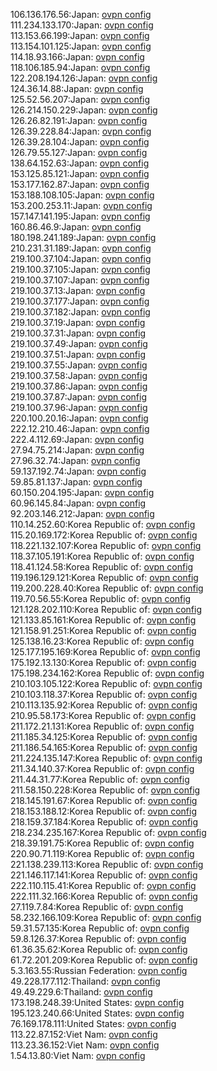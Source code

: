 106.136.176.56:Japan: [ovpn config](vpn/106_136_176_56.ovpn)  
111.234.133.170:Japan: [ovpn config](vpn/111_234_133_170.ovpn)  
113.153.66.199:Japan: [ovpn config](vpn/113_153_66_199.ovpn)  
113.154.101.125:Japan: [ovpn config](vpn/113_154_101_125.ovpn)  
114.18.93.166:Japan: [ovpn config](vpn/114_18_93_166.ovpn)  
118.106.185.94:Japan: [ovpn config](vpn/118_106_185_94.ovpn)  
122.208.194.126:Japan: [ovpn config](vpn/122_208_194_126.ovpn)  
124.36.14.88:Japan: [ovpn config](vpn/124_36_14_88.ovpn)  
125.52.56.207:Japan: [ovpn config](vpn/125_52_56_207.ovpn)  
126.214.150.229:Japan: [ovpn config](vpn/126_214_150_229.ovpn)  
126.26.82.191:Japan: [ovpn config](vpn/126_26_82_191.ovpn)  
126.39.228.84:Japan: [ovpn config](vpn/126_39_228_84.ovpn)  
126.39.28.104:Japan: [ovpn config](vpn/126_39_28_104.ovpn)  
126.79.55.127:Japan: [ovpn config](vpn/126_79_55_127.ovpn)  
138.64.152.63:Japan: [ovpn config](vpn/138_64_152_63.ovpn)  
153.125.85.121:Japan: [ovpn config](vpn/153_125_85_121.ovpn)  
153.177.162.87:Japan: [ovpn config](vpn/153_177_162_87.ovpn)  
153.188.108.105:Japan: [ovpn config](vpn/153_188_108_105.ovpn)  
153.200.253.11:Japan: [ovpn config](vpn/153_200_253_11.ovpn)  
157.147.141.195:Japan: [ovpn config](vpn/157_147_141_195.ovpn)  
160.86.46.9:Japan: [ovpn config](vpn/160_86_46_9.ovpn)  
180.198.241.189:Japan: [ovpn config](vpn/180_198_241_189.ovpn)  
210.231.31.189:Japan: [ovpn config](vpn/210_231_31_189.ovpn)  
219.100.37.104:Japan: [ovpn config](vpn/219_100_37_104.ovpn)  
219.100.37.105:Japan: [ovpn config](vpn/219_100_37_105.ovpn)  
219.100.37.107:Japan: [ovpn config](vpn/219_100_37_107.ovpn)  
219.100.37.13:Japan: [ovpn config](vpn/219_100_37_13.ovpn)  
219.100.37.177:Japan: [ovpn config](vpn/219_100_37_177.ovpn)  
219.100.37.182:Japan: [ovpn config](vpn/219_100_37_182.ovpn)  
219.100.37.19:Japan: [ovpn config](vpn/219_100_37_19.ovpn)  
219.100.37.31:Japan: [ovpn config](vpn/219_100_37_31.ovpn)  
219.100.37.49:Japan: [ovpn config](vpn/219_100_37_49.ovpn)  
219.100.37.51:Japan: [ovpn config](vpn/219_100_37_51.ovpn)  
219.100.37.55:Japan: [ovpn config](vpn/219_100_37_55.ovpn)  
219.100.37.58:Japan: [ovpn config](vpn/219_100_37_58.ovpn)  
219.100.37.86:Japan: [ovpn config](vpn/219_100_37_86.ovpn)  
219.100.37.87:Japan: [ovpn config](vpn/219_100_37_87.ovpn)  
219.100.37.96:Japan: [ovpn config](vpn/219_100_37_96.ovpn)  
220.100.20.16:Japan: [ovpn config](vpn/220_100_20_16.ovpn)  
222.12.210.46:Japan: [ovpn config](vpn/222_12_210_46.ovpn)  
222.4.112.69:Japan: [ovpn config](vpn/222_4_112_69.ovpn)  
27.94.75.214:Japan: [ovpn config](vpn/27_94_75_214.ovpn)  
27.96.32.74:Japan: [ovpn config](vpn/27_96_32_74.ovpn)  
59.137.192.74:Japan: [ovpn config](vpn/59_137_192_74.ovpn)  
59.85.81.137:Japan: [ovpn config](vpn/59_85_81_137.ovpn)  
60.150.204.195:Japan: [ovpn config](vpn/60_150_204_195.ovpn)  
60.96.145.84:Japan: [ovpn config](vpn/60_96_145_84.ovpn)  
92.203.146.212:Japan: [ovpn config](vpn/92_203_146_212.ovpn)  
110.14.252.60:Korea Republic of: [ovpn config](vpn/110_14_252_60.ovpn)  
115.20.169.172:Korea Republic of: [ovpn config](vpn/115_20_169_172.ovpn)  
118.221.132.107:Korea Republic of: [ovpn config](vpn/118_221_132_107.ovpn)  
118.37.105.191:Korea Republic of: [ovpn config](vpn/118_37_105_191.ovpn)  
118.41.124.58:Korea Republic of: [ovpn config](vpn/118_41_124_58.ovpn)  
119.196.129.121:Korea Republic of: [ovpn config](vpn/119_196_129_121.ovpn)  
119.200.228.40:Korea Republic of: [ovpn config](vpn/119_200_228_40.ovpn)  
119.70.56.55:Korea Republic of: [ovpn config](vpn/119_70_56_55.ovpn)  
121.128.202.110:Korea Republic of: [ovpn config](vpn/121_128_202_110.ovpn)  
121.133.85.161:Korea Republic of: [ovpn config](vpn/121_133_85_161.ovpn)  
121.158.91.251:Korea Republic of: [ovpn config](vpn/121_158_91_251.ovpn)  
125.138.16.23:Korea Republic of: [ovpn config](vpn/125_138_16_23.ovpn)  
125.177.195.169:Korea Republic of: [ovpn config](vpn/125_177_195_169.ovpn)  
175.192.13.130:Korea Republic of: [ovpn config](vpn/175_192_13_130.ovpn)  
175.198.234.162:Korea Republic of: [ovpn config](vpn/175_198_234_162.ovpn)  
210.103.105.122:Korea Republic of: [ovpn config](vpn/210_103_105_122.ovpn)  
210.103.118.37:Korea Republic of: [ovpn config](vpn/210_103_118_37.ovpn)  
210.113.135.92:Korea Republic of: [ovpn config](vpn/210_113_135_92.ovpn)  
210.95.58.173:Korea Republic of: [ovpn config](vpn/210_95_58_173.ovpn)  
211.172.21.131:Korea Republic of: [ovpn config](vpn/211_172_21_131.ovpn)  
211.185.34.125:Korea Republic of: [ovpn config](vpn/211_185_34_125.ovpn)  
211.186.54.165:Korea Republic of: [ovpn config](vpn/211_186_54_165.ovpn)  
211.224.135.147:Korea Republic of: [ovpn config](vpn/211_224_135_147.ovpn)  
211.34.140.37:Korea Republic of: [ovpn config](vpn/211_34_140_37.ovpn)  
211.44.31.77:Korea Republic of: [ovpn config](vpn/211_44_31_77.ovpn)  
211.58.150.228:Korea Republic of: [ovpn config](vpn/211_58_150_228.ovpn)  
218.145.191.67:Korea Republic of: [ovpn config](vpn/218_145_191_67.ovpn)  
218.153.188.12:Korea Republic of: [ovpn config](vpn/218_153_188_12.ovpn)  
218.159.37.184:Korea Republic of: [ovpn config](vpn/218_159_37_184.ovpn)  
218.234.235.167:Korea Republic of: [ovpn config](vpn/218_234_235_167.ovpn)  
218.39.191.75:Korea Republic of: [ovpn config](vpn/218_39_191_75.ovpn)  
220.90.71.119:Korea Republic of: [ovpn config](vpn/220_90_71_119.ovpn)  
221.138.239.113:Korea Republic of: [ovpn config](vpn/221_138_239_113.ovpn)  
221.146.117.141:Korea Republic of: [ovpn config](vpn/221_146_117_141.ovpn)  
222.110.115.41:Korea Republic of: [ovpn config](vpn/222_110_115_41.ovpn)  
222.111.32.166:Korea Republic of: [ovpn config](vpn/222_111_32_166.ovpn)  
27.119.7.84:Korea Republic of: [ovpn config](vpn/27_119_7_84.ovpn)  
58.232.166.109:Korea Republic of: [ovpn config](vpn/58_232_166_109.ovpn)  
59.31.57.135:Korea Republic of: [ovpn config](vpn/59_31_57_135.ovpn)  
59.8.126.37:Korea Republic of: [ovpn config](vpn/59_8_126_37.ovpn)  
61.36.35.62:Korea Republic of: [ovpn config](vpn/61_36_35_62.ovpn)  
61.72.201.209:Korea Republic of: [ovpn config](vpn/61_72_201_209.ovpn)  
5.3.163.55:Russian Federation: [ovpn config](vpn/5_3_163_55.ovpn)  
49.228.177.112:Thailand: [ovpn config](vpn/49_228_177_112.ovpn)  
49.49.229.6:Thailand: [ovpn config](vpn/49_49_229_6.ovpn)  
173.198.248.39:United States: [ovpn config](vpn/173_198_248_39.ovpn)  
195.123.240.66:United States: [ovpn config](vpn/195_123_240_66.ovpn)  
76.169.178.111:United States: [ovpn config](vpn/76_169_178_111.ovpn)  
113.22.87.152:Viet Nam: [ovpn config](vpn/113_22_87_152.ovpn)  
113.23.36.152:Viet Nam: [ovpn config](vpn/113_23_36_152.ovpn)  
1.54.13.80:Viet Nam: [ovpn config](vpn/1_54_13_80.ovpn)  
